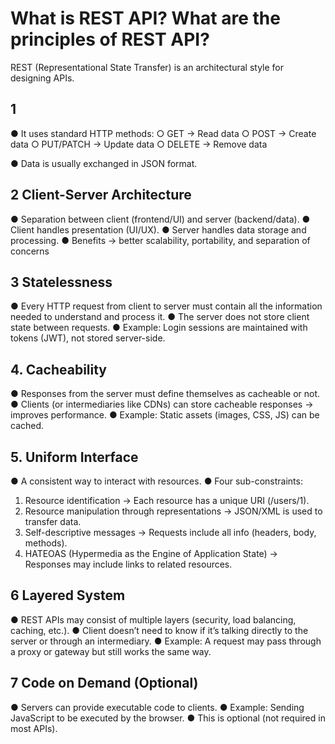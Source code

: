 # What is REST API? What are the principles of REST API?

REST (Representational State Transfer) is an architectural style for
designing APIs.

## 1

● It uses standard HTTP methods:
○ GET → Read data
○ POST → Create data
○ PUT/PATCH → Update data
○ DELETE → Remove data

● Data is usually exchanged in JSON format.

## 2 Client-Server Architecture

● Separation between client (frontend/UI) and server (backend/data).
● Client handles presentation (UI/UX).
● Server handles data storage and processing.
● Benefits → better scalability, portability, and separation of concerns

## 3 Statelessness

● Every HTTP request from client to server must contain all the information
needed to understand and process it.
● The server does not store client state between requests.
● Example: Login sessions are maintained with tokens (JWT), not stored
server-side.

## 4. Cacheability

● Responses from the server must define themselves as cacheable or not.
● Clients (or intermediaries like CDNs) can store cacheable responses →
improves performance.
● Example: Static assets (images, CSS, JS) can be cached.

## 5. Uniform Interface

● A consistent way to interact with resources.
● Four sub-constraints:

1. Resource identification → Each resource has a unique URI
   (/users/1).
2. Resource manipulation through representations → JSON/XML is
   used to transfer data.
3. Self-descriptive messages → Requests include all info (headers, body,
   methods).
4. HATEOAS (Hypermedia as the Engine of Application State) →
   Responses may include links to related resources.

## 6 Layered System

● REST APIs may consist of multiple layers (security, load balancing, caching,
etc.).
● Client doesn’t need to know if it’s talking directly to the server or through an
intermediary.
● Example: A request may pass through a proxy or gateway but still works the
same way.

## 7 Code on Demand (Optional)

● Servers can provide executable code to clients.
● Example: Sending JavaScript to be executed by the browser.
● This is optional (not required in most APIs).

